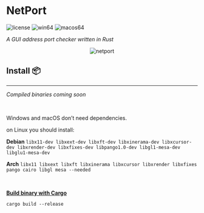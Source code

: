# NetPort

![license](https://img.shields.io/badge/license-Apache%202-green)
![win64](https://img.shields.io/badge/windows-release64-informational)
![macos64](https://img.shields.io/badge/macOS-release64-magenta)

*A GUI address port checker written in Rust*

<p align="center"><img src="https://i.ibb.co/9nt03MB/netport.png" alt="netport"></p>

## Install 📦
---
*Compiled binaries coming soon*

<br>

Windows and macOS don’t need dependencies.

on Linux you should install:

**Debian**
`libx11-dev libxext-dev libxft-dev libxinerama-dev libxcursor-dev libxrender-dev libxfixes-dev libpango1.0-dev libgl1-mesa-dev libglu1-mesa-dev`

**Arch**
`libx11 libxext libxft libxinerama libxcursor libxrender libxfixes pango cairo libgl mesa --needed`

<br>

<u> **Build binary with Cargo** </u>

`cargo build --release`
